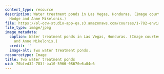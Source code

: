 ```yaml
---
content_type: resource
description: Water treatment ponds in Las Vegas, Honduras. (Image courtesy of Matt
  Hodge and Anne Mikelonis.)
file: https://ol-ocw-studio-app-qa.s3.amazonaws.com/courses/1-782-environmental-engineering-masters-of-engineering-project-fall-2007-spring-2008/70bfed32783fba10596608670e6a04e6_1-782f07-th.jpg
file_type: image/jpeg
image_metadata:
  caption: Water treatment ponds in Las Vegas, Honduras. (Image courtesy of Matt Hodge
    and Anne Mikelonis.)
  credit: ''
  image-alt: Two water treatment ponds.
resourcetype: Image
title: Two water treatment ponds
uid: 70bfed32-783f-ba10-5966-08670e6a04e6
---
```

